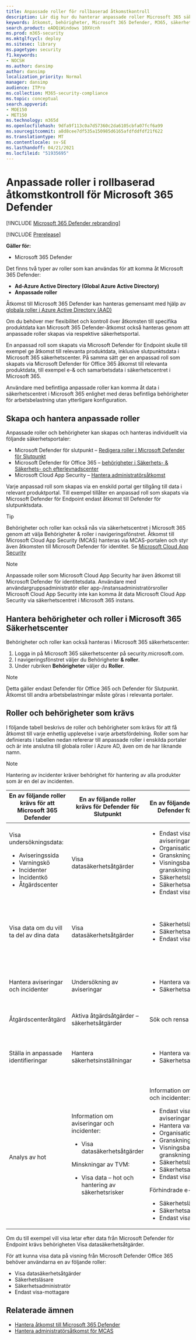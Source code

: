 ```yaml
---
title: Anpassade roller för rollbaserad åtkomstkontroll
description: Lär dig hur du hanterar anpassade roller Microsoft 365 säkerhetscenter
keywords: åtkomst, behörigheter, Microsoft 365 Defender, M365, säkerhet, MCAS, Cloud App Security, Microsoft Defender för Slutpunkt, omfattning, omfattning, RBAC, rollbaserad åtkomst, anpassad rollbaserad åtkomst, rollbaserad autentisering, RBAC i MDO, roller, rollgrupper, behörighetsarv, mer begränsade behörigheter
search.product: eADQiWindows 10XVcnh
ms.prod: m365-security
ms.mktglfcycl: deploy
ms.sitesec: library
ms.pagetype: security
f1.keywords:
- NOCSH
ms.author: dansimp
author: dansimp
localization_priority: Normal
manager: dansimp
audience: ITPro
ms.collection: M365-security-compliance
ms.topic: conceptual
search.appverid:
- MOE150
- MET150
ms.technology: m365d
ms.openlocfilehash: 9dfa9f113c0a7d57360c2da6105cbfa07fcf6a99
ms.sourcegitcommit: a8d8cee7df535a150985d6165afdfddfdf21f622
ms.translationtype: MT
ms.contentlocale: sv-SE
ms.lasthandoff: 04/21/2021
ms.locfileid: "51935695"
---
```

# <a name="custom-roles-in-role-based-access-control-for-microsoft-365-defender"></a>Anpassade roller i rollbaserad åtkomstkontroll för Microsoft 365 Defender

[!INCLUDE [Microsoft 365 Defender rebranding](../includes/microsoft-defender.md)]

[!INCLUDE [Prerelease](../includes/prerelease.md)]

**Gäller för:**

- Microsoft 365 Defender
 
Det finns två typer av roller som kan användas för att komma åt Microsoft 365 Defender:
- **Ad-Azure Active Directory (Global Azure Active Directory)**
- **Anpassade roller**

Åtkomst till Microsoft 365 Defender kan hanteras gemensamt med hjälp av [globala roller i Azure Active Directory (AAD)](m365d-permissions.md)

Om du behöver mer flexibilitet och kontroll över åtkomsten till specifika produktdata kan Microsoft 365 Defender-åtkomst också hanteras genom att anpassade roller skapas via respektive säkerhetsportal.  

En anpassad roll som skapats via Microsoft Defender för Endpoint skulle till exempel ge åtkomst till relevanta produktdata, inklusive slutpunktsdata i Microsoft 365 säkerhetscenter. På samma sätt ger en anpassad roll som skapats via Microsoft Defender för Office 365 åtkomst till relevanta produktdata, till exempel e-& och samarbetsdata i säkerhetscentret i Microsoft 365.

Användare med befintliga anpassade roller kan komma åt data i säkerhetscentret i Microsoft 365 enlighet med deras befintliga behörigheter för arbetsbelastning utan ytterligare konfiguration.

## <a name="create-and-manage-custom-roles"></a>Skapa och hantera anpassade roller
Anpassade roller och behörigheter kan skapas och hanteras individuellt via följande säkerhetsportaler: 

- Microsoft Defender för slutpunkt – [Redigera roller i Microsoft Defender för Slutpunkt](../defender-endpoint/user-roles.md)
- Microsoft Defender för Office 365 – [behörigheter i Säkerhets- & Säkerhets- och efterlevnadscenter](../office-365-security/permissions-in-the-security-and-compliance-center.md?preserve-view=true&view=o365-worldwide)
- Microsoft Cloud App Security – [Hantera administratörsåtkomst](/cloud-app-security/manage-admins)

Varje anpassad roll som skapas via en enskild portal ger tillgång till data i relevant produktportal. Till exempel tillåter en anpassad roll som skapats via Microsoft Defender för Endpoint endast åtkomst till Defender för slutpunktsdata.

> [!TIP]
> Behörigheter och roller kan också nås via säkerhetscentret i Microsoft 365 genom att välja Behörigheter & roller i navigeringsfönstret. Åtkomst till Microsoft Cloud App Security (MCAS) hanteras via MCAS-portalen och styr även åtkomsten till Microsoft Defender för identitet.  Se [Microsoft Cloud App Security](/cloud-app-security/manage-admins)

> [!NOTE]
> Anpassade roller som Microsoft Cloud App Security har även åtkomst till Microsoft Defender för identitetsdata. Användare med användargruppsadministratör eller app-/instansadministratörsroller Microsoft Cloud App Security inte kan komma åt data Microsoft Cloud App Security via säkerhetscentret i Microsoft 365 instans.

## <a name="manage-permissions-and-roles-in-the-microsoft-365-security-center"></a>Hantera behörigheter och roller i Microsoft 365 Säkerhetscenter
Behörigheter och roller kan också hanteras i Microsoft 365 säkerhetscenter:

1. Logga in på Microsoft 365 säkerhetscenter på security.microsoft.com.
2. I navigeringsfönstret väljer du Behörigheter **& roller**.
3. Under rubriken **Behörigheter** väljer du **Roller**.

> [!NOTE]
> Detta gäller endast Defender för Office 365 och Defender för Slutpunkt. Åtkomst till andra arbetsbelastningar måste göras i relevanta portaler.


## <a name="required-roles-and-permissions"></a>Roller och behörigheter som krävs
I följande tabell beskrivs de roller och behörigheter som krävs för att få åtkomst till varje enhetlig upplevelse i varje arbetsfördelning. Roller som har definierats i tabellen nedan refererar till anpassade roller i enskilda portaler och är inte anslutna till globala roller i Azure AD, även om de har liknande namn.

> [!NOTE]
> Hantering av incidenter kräver behörighet för hantering av alla produkter som är en del av incidenten.
 
| **En av följande roller krävs för att Microsoft 365 Defender**  | **En av följande roller krävs för Defender för Slutpunkt**  | **En av följande roller krävs för Defender för Office 365** | **En av följande roller krävs för Cloud App Security** | 
|---------|---------|---------|---------|
| Visa undersökningsdata: <ul><li>Aviseringssida</li> <li>Varningskö</li> <li>Incidenter</li>  <li>Incidentkö</li> <li>Åtgärdscenter</li></ul>| Visa datasäkerhetsåtgärder | <ul><li>Endast visa Hantera aviseringar </li> <li>Organisationskonfiguration</li><li>Granskningsloggar</li> <li>Visningsbaserade granskningsloggar</li> <li>Säkerhetsläsare</li> <li>Säkerhetsadministratör</li><li>Endast visa-mottagare</li></ul>  | <ul><li>Global administratör</li> <li>Säkerhetsadministratör</li> <li>Efterlevnadsadministratör</li> <li>Säkerhetsoperatör</li> <li>Säkerhetsläsare</li> <li>Global läsare</li></ul> |
| Visa data om du vill ta del av dina data | Visa datasäkerhetsåtgärder | <ul><li>Säkerhetsläsare</li> <li>Säkerhetsadministratör</li> <li>Endast visa-mottagare</li> | <ul><li>Global administratör</li> <li>Säkerhetsadministratör</li> <li>Efterlevnadsadministratör</li> <li>Säkerhetsoperatör</li> <li>Säkerhetsläsare</li> <li>Global läsare</li></ul> |
| Hantera aviseringar och incidenter | Undersökning av aviseringar | <ul><li>Hantera varningar</li> <li>Säkerhetsadministratör</li> | <ul><li>Global administratör</li> <li>Säkerhetsadministratör</li> <li>Efterlevnadsadministratör</li> <li>Säkerhetsoperatör</li> <li>Säkerhetsläsare</li></ul> |
| Åtgärdscenteråtgärd | Aktiva åtgärdsåtgärder – säkerhetsåtgärder | Sök och rensa | |
| Ställa in anpassade identifieringar | Hantera säkerhetsinställningar |<ul><li>Hantera varningar</li> <li>Säkerhetsadministratör</li></ul> | <ul><li>Global administratör</li> <li>Säkerhetsadministratör</li> <li>Efterlevnadsadministratör</li> <li>Säkerhetsoperatör</li> <li>Säkerhetsläsare</li> <li>Global läsare</li></ul> |
| Analys av hot | Information om aviseringar och incidenter: <ul><li>Visa datasäkerhetsåtgärder</li></ul>Minskningar av TVM:<ul><li>Visa data – hot och hantering av säkerhetsrisker</li></ul> | Information om aviseringar och incidenter:<ul> <li>Endast visa Hantera aviseringar</li> <li>Hantera varningar</li> <li>Organisationskonfiguration</li><li>Granskningsloggar</li> <li>Visningsbaserade granskningsloggar</li><li>Säkerhetsläsare</li> <li>Säkerhetsadministratör</li><li>Endast visa-mottagare</li> </ul> Förhindrade e-postförsök: <ul><li>Säkerhetsläsare</li> <li>Säkerhetsadministratör</li><li>Endast visa-mottagare</li> | Inte tillgängligt för MCAS- eller MDI-användare |

Om du till exempel vill visa letar efter data från Microsoft Defender för Endpoint krävs behörigheten Visa datasäkerhetsåtgärder.  

För att kunna visa data på visning från Microsoft Defender Office 365 behöver användarna en av följande roller:  

- Visa datasäkerhetsåtgärder
- Säkerhetsläsare
- Säkerhetsadministratör
- Endast visa-mottagare

## <a name="related-topics"></a>Relaterade ämnen
- [Hantera åtkomst till Microsoft 365 Defender](m365d-permissions.md)
- [Hantera administratörsåtkomst för MCAS](/cloud-app-security/manage-admins)
